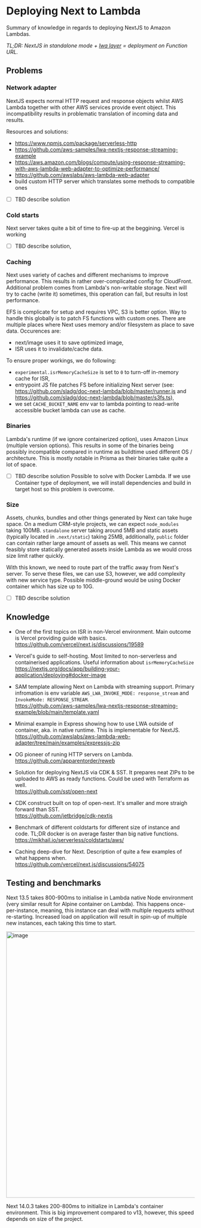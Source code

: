 # Deploying Next to Lambda
Summary of knowledge in regards to deploying NextJS to Amazon Lambdas.

_TL;DR: NextJS in standalone mode + [lwa layer](https://github.com/awslabs/aws-lambda-web-adapter) = deployment on Function URL._

## Problems

### Network adapter

NextJS expects normal HTTP request and response objects whilst AWS Lambda together with other AWS services provide event object. This incompatibility results in problematic translation of incoming data and results.

Resources and solutions:
- https://www.npmjs.com/package/serverless-http
- https://github.com/aws-samples/lwa-nextjs-response-streaming-example
- https://aws.amazon.com/blogs/compute/using-response-streaming-with-aws-lambda-web-adapter-to-optimize-performance/
- https://github.com/awslabs/aws-lambda-web-adapter
- build custom HTTP server which translates some methods to compatible ones

- [ ] TBD describe solution

### Cold starts
Next server takes quite a bit of time to fire-up at the beggining. Vercel is working 

- [ ] TBD describe solution, 

### Caching
Next uses variety of caches and different mechanisms to improve performance. This results in rather over-complicated config for CloudFront.
Additional problem comes from Lambda's non-writable storage. Next will try to cache (write it) sometimes, this operation can fail, but results in lost performance.

EFS is complicate for setup and requires VPC, S3 is better option. Way to handle this globally is to patch FS functions with custom ones.
There are multiple places where Next uses memory and/or filesystem as place to save data. Occurences are:
- next/image uses it to save optimized image,
- ISR uses it to invalidate/cache data.

To ensure proper workings, we do following:
- `experimental.isrMemoryCacheSize` is set to `0` to turn-off in-memory cache for ISR,
- entrypoint JS file patches FS before initializing Next server (see: https://github.com/sladg/doc-next-lambda/blob/master/runner.js and https://github.com/sladg/doc-next-lambda/blob/master/s3fs.ts),
- we set `CACHE_BUCKET_NAME` env var to lambda pointing to read-write accessible bucket lambda can use as cache.


### Binaries
Lambda's runtime (if we ignore containerized option), uses Amazon Linux (multiple version options). This results in some of the binaries being possibly incompatible compared in runtime as buildtime used different OS / architecture. This is mostly notable in Prisma as their binaries take quite a lot of space.

- [ ] TBD describe solution
      Possible to solve with Docker Lambda. If we use Container type of deployment, we will install dependencies and build in target host so this problem is overcome.

### Size

Assets, chunks, bundles and other things generated by Next can take huge space. On a medium CRM-style projects, we can expect `node_modules` taking 100MB. `standalone` server taking around 5MB and static assets (typically located in `.next/static`) taking 25MB, additionally, `public` folder can contain rather large amount of assets as well. This means we cannot feasibly store statically generated assets inside Lambda as we would cross size limit rather quickly.

With this known, we need to route part of the traffic away from Next's server. To serve these files, we can use S3, however, we add complexity with new service type. Possible middle-ground would be using Docker container which has size up to 10G.

- [ ] TBD describe solution

## Knowledge
- One of the first topics on ISR in non-Vercel environment. Main outcome is Vercel providing guide with basics.
  <br/>
  https://github.com/vercel/next.js/discussions/19589

- Vercel's guide to self-hosting. Most limited to non-serverless and containerised applications. Useful information about `isrMemoryCacheSize`
  <br/>
  https://nextjs.org/docs/app/building-your-application/deploying#docker-image

- SAM template allowing Next on Lambda with streaming support. Primary infromation is env variable `AWS_LWA_INVOKE_MODE: response_stream` and `InvokeMode: RESPONSE_STREAM`.
  <br/>
  https://github.com/aws-samples/lwa-nextjs-response-streaming-example/blob/main/template.yaml

- Minimal example in Express showing how to use LWA outside of container, aka. in native runtime. This is implementable for NextJS.
  <br/>
  https://github.com/awslabs/aws-lambda-web-adapter/tree/main/examples/expressjs-zip

- OG pioneer of runing HTTP servers on Lambda.
  <br/>
  https://github.com/apparentorder/reweb

- Solution for deploying NextJS via CDK & SST. It prepares neat ZIPs to be uploaded to AWS as ready functions. Could be used with Terraform as well.
  <br/>
  https://github.com/sst/open-next

- CDK construct built on top of open-next. It's smaller and more straigh forward than SST.
  <br/>
  https://github.com/jetbridge/cdk-nextjs

- Benchmark of different coldstarts for different size of instance and code. TL;DR docker is on average faster than big native functions.
  <br/>
  https://mikhail.io/serverless/coldstarts/aws/

- Caching deep-dive for Next. Description of quite a few examples of what happens when.
  <br/>
  https://github.com/vercel/next.js/discussions/54075
  

## Testing and benchmarks

Next 13.5 takes 800-900ms to initialise in Lambda native Node environment (very similar result for Alpine container on Lambda). This happens once-per-instance, meaning, this instance can deal with multiple requests without re-starting. Increased load on application will result in spin-up of multiple new instances, each taking this time to start.

<img width="712" alt="image" src="https://github.com/sladg/doc-next-lambda/assets/26263265/cc2d494e-8bad-4679-a500-5690e411f454">

Next 14.0.3 takes 200-800ms to initialize in Lambda's container environment. This is big improvement compared to v13, however, this speed depends on size of the project.

